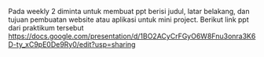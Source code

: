 Pada weekly 2 diminta untuk membuat ppt berisi judul, latar belakang, dan tujuan pembuatan website atau aplikasi untuk mini project. Berikut link ppt dari praktikum tersebut
https://docs.google.com/presentation/d/1BO2ACyCrFGyO6W8Fnu3onra3K6D-ty_xC9pE0De9Ry0/edit?usp=sharing
